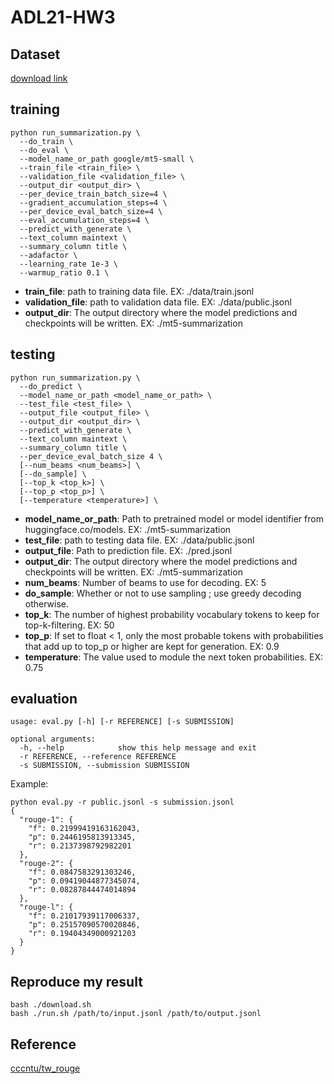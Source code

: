 # ADL21-HW3

## Dataset
[download link](https://drive.google.com/file/d/186ejZVADY16RBfVjzcMcz9bal9L3inXC/view?usp=sharing)

## training
```
python run_summarization.py \
  --do_train \
  --do_eval \
  --model_name_or_path google/mt5-small \
  --train_file <train_file> \
  --validation_file <validation_file> \
  --output_dir <output_dir> \
  --per_device_train_batch_size=4 \
  --gradient_accumulation_steps=4 \
  --per_device_eval_batch_size=4 \
  --eval_accumulation_steps=4 \
  --predict_with_generate \
  --text_column maintext \
  --summary_column title \
  --adafactor \
  --learning_rate 1e-3 \
  --warmup_ratio 0.1 \
```
* **train_file**: path to training data file. EX: ./data/train.jsonl
* **validation_file**: path to validation data file. EX: ./data/public.jsonl
* **output_dir**: The output directory where the model predictions and checkpoints will be written. EX: ./mt5-summarization

## testing
```
python run_summarization.py \
  --do_predict \
  --model_name_or_path <model_name_or_path> \
  --test_file <test_file> \
  --output_file <output_file> \
  --output_dir <output_dir> \
  --predict_with_generate \
  --text_column maintext \
  --summary_column title \
  --per_device_eval_batch_size 4 \
  [--num_beams <num_beams>] \
  [--do_sample] \
  [--top_k <top_k>] \
  [--top_p <top_p>] \
  [--temperature <temperature>] \
```
* **model_name_or_path**: Path to pretrained model or model identifier from huggingface.co/models. EX: ./mt5-summarization
* **test_file**: path to testing data file. EX: ./data/public.jsonl
* **output_file**: Path to prediction file. EX: ./pred.jsonl
* **output_dir**: The output directory where the model predictions and checkpoints will be written. EX: ./mt5-summarization
* **num_beams**: Number of beams to use for decoding. EX: 5
* **do_sample**: Whether or not to use sampling ; use greedy decoding otherwise.
* **top_k**: The number of highest probability vocabulary tokens to keep for top-k-filtering. EX: 50
* **top_p**: If set to float < 1, only the most probable tokens with probabilities that add up to top_p or higher are kept for generation. EX: 0.9
* **temperature**: The value used to module the next token probabilities. EX: 0.75

## evaluation
```
usage: eval.py [-h] [-r REFERENCE] [-s SUBMISSION]

optional arguments:
  -h, --help            show this help message and exit
  -r REFERENCE, --reference REFERENCE
  -s SUBMISSION, --submission SUBMISSION
```

Example:
```
python eval.py -r public.jsonl -s submission.jsonl
{
  "rouge-1": {
    "f": 0.21999419163162043,
    "p": 0.2446195813913345,
    "r": 0.2137398792982201
  },
  "rouge-2": {
    "f": 0.0847583291303246,
    "p": 0.09419044877345074,
    "r": 0.08287844474014894
  },
  "rouge-l": {
    "f": 0.21017939117006337,
    "p": 0.25157090570020846,
    "r": 0.19404349000921203
  }
}
```

## Reproduce my result
```
bash ./download.sh
bash ./run.sh /path/to/input.jsonl /path/to/output.jsonl
```

## Reference
[cccntu/tw_rouge](https://github.com/cccntu/tw_rouge)

